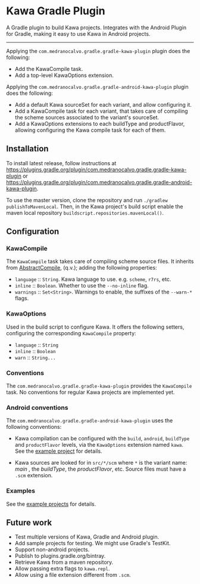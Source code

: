 # Kawa Gradle Plugin

A Gradle plugin to build Kawa projects.  Integrates with the Android Plugin for
Gradle, making it easy to use Kawa in Android projects.

---

Applying the `com.medranocalvo.gradle.gradle-kawa-plugin` plugin does the following:

- Add the KawaCompile task.
- Add a top-level KawaOptions extension.

Applying the `com.medranocalvo.gradle.gradle-android-kawa-plugin` plugin does the following:

- Add a default Kawa sourceSet for each variant, and allow configuring it.
- Add a KawaCompile task for each variant, that takes care of compiling the scheme sources associated to the variant's sourceSet.
- Add a KawaOptions extensions to each buildType and productFlavor, allowing configuring the Kawa compile task for each of them.

## Installation

To install latest release, follow instructions at https://plugins.gradle.org/plugin/com.medranocalvo.gradle.gradle-kawa-plugin or https://plugins.gradle.org/plugin/com.medranocalvo.gradle.gradle-android-kawa-plugin.

To use the master version, clone the repository and run `./gradlew publishToMavenLocal`.  Then, in the Kawa project's build script enable the maven local repository `buildscript.repositories.mavenLocal()`.

## Configuration

### KawaCompile

The `KawaCompile` task takes care of compiling scheme source files.  It inherits from [AbstractCompile](https://docs.gradle.org/current/dsl/org.gradle.api.tasks.compile.AbstractCompile.html), (q.v.); adding the following properties:

- `language` :: `String`.  Kawa language to use. e.g. `scheme`, `r7rs`, etc.
- `inline` :: `Boolean`.  Whether to use the `--no-inline` flag.
- `warnings` :: `Set<String>`.  Warnings to enable, the suffixes of the `--warn-*` flags.

### KawaOptions

Used in the build script to configure Kawa.  It offers the following setters,
configuring the corresponding `KawaCompile` property:

- `language` :: `String`
- `inline` :: `Boolean`
- `warn` :: `String...`

### Conventions

The `com.medranocalvo.gradle.gradle-kawa-plugin` provides the `KawaCompile` task.  No conventions for regular Kawa projects are implemented yet.

### Android conventions

The `com.medranocalvo.gradle.gradle-android-kawa-plugin` uses the following conventions:

- Kawa compilation can be configured with the `build`, `android`, `buildType` and `productFlavor` levels, via the `KawaOptions` extension named `kawa`.  See the [example project](./examples/simple) for details.

- Kawa sources are looked for in `src/*/scm` where `*` is the variant name: _main_ , the _buildType_, the _productFlavor_, etc.  Source files must have a `.scm` extension.

### Examples

See the [example projects](./examples/) for details.

## Future work

- Test multiple versions of Kawa, Gradle and Android plugin.
- Add sample projects for testing.  We might use Gradle's TestKit.
- Support non-android projects.
- Publish to plugins.gradle.org/bintray.
- Retrieve Kawa from a maven repository.
- Allow passing extra flags to `kawa.repl`.
- Allow using a file extension different from `.scm`.

